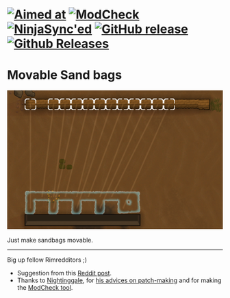 #  [![Aimed at](https://img.shields.io/badge/For%20Rimworld-1.0-orange.svg)]()   [![ModCheck](https://img.shields.io/badge/ModCheck-1.8.0-yellow.svg)](https://ludeon.com/forums/index.php?topic=36534)  [![NinjaSync'ed](https://img.shields.io/badge/Ninja-Sync'ed-red.svg)](http://www.modsync.ninja/#one) [![GitHub release](https://img.shields.io/github/release/kaptain-kavern/KK_MovableSandbags.svg)](https://github.com/kaptain-kavern/KK_MovableSandbags/releases/latest)   [![Github Releases](https://img.shields.io/github/downloads/kaptain-kavern/KK_MovableSandbags/total.svg)](https://github.com/kaptain-kavern/KK_MovableSandbags/releases/latest)

# Movable Sand bags
<p align="center"><img src="https://raw.githubusercontent.com/kaptain-kavern/KK_MovableSandbags/master/About/preview.png" alt="Preview"/></p>
Just make sandbags movable.

___________
Big up fellow Rimredditors ;)
- Suggestion from this [Reddit post](https://www.reddit.com/r/RimWorld/comments/6on4zz/sandbag_is_not_made_of_sand/dkiq76b/).     
- Thanks to [Nightinggale](https://ludeon.com/forums/index.php?action=profile;u=83071), for [his advices on patch-making](https://ludeon.com/forums/index.php?topic=37242.msg381089#msg381089) and for making the [ModCheck tool](https://github.com/Nightinggale/ModCheck#modcheck).
